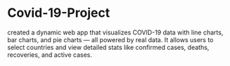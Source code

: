 # Covid-19-Project
created a dynamic web app that visualizes COVID-19 data with line charts, bar charts, and pie charts — all powered by real data. It allows users to select countries and view detailed stats like confirmed cases, deaths, recoveries, and active cases. 
